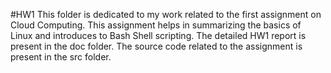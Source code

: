 #HW1
This folder is dedicated to my work related to the first assignment on Cloud Computing. This assignment helps in summarizing the basics of Linux and introduces to Bash Shell scripting.
The detailed HW1 report is present in the doc folder. 
The source code related to the assignment is present in the src folder.
